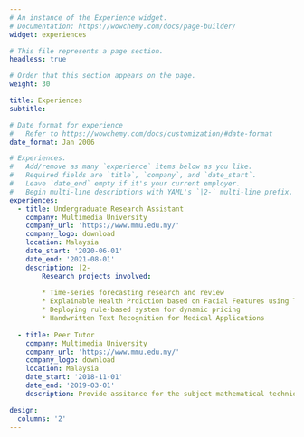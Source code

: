 ```yaml
---
# An instance of the Experience widget.
# Documentation: https://wowchemy.com/docs/page-builder/
widget: experiences

# This file represents a page section.
headless: true

# Order that this section appears on the page.
weight: 30

title: Experiences
subtitle:

# Date format for experience
#   Refer to https://wowchemy.com/docs/customization/#date-format
date_format: Jan 2006

# Experiences.
#   Add/remove as many `experience` items below as you like.
#   Required fields are `title`, `company`, and `date_start`.
#   Leave `date_end` empty if it's your current employer.
#   Begin multi-line descriptions with YAML's `|2-` multi-line prefix.
experiences:
  - title: Undergraduate Research Assistant
    company: Multimedia University
    company_url: 'https://www.mmu.edu.my/'
    company_logo: download
    location: Malaysia
    date_start: '2020-06-01'
    date_end: '2021-08-01'
    description: |2-
        Research projects involved:
        
        * Time-series forecasting research and review
        * Explainable Health Prdiction based on Facial Features using Transfer Learning
        * Deploying rule-based system for dynamic pricing
        * Handwritten Text Recognition for Medical Applications
        
  - title: Peer Tutor
    company: Multimedia University
    company_url: 'https://www.mmu.edu.my/'
    company_logo: download
    location: Malaysia
    date_start: '2018-11-01'
    date_end: '2019-03-01'
    description: Provide assitance for the subject mathematical technique.

design:
  columns: '2'
---
```

